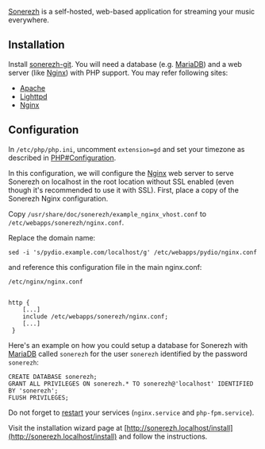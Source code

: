 [Sonerezh](https://www.sonerezh.bzh) is a self-hosted, web-based application for streaming your music everywhere.

## Installation

Install [sonerezh-git](https://aur.archlinux.org/packages/sonerezh-git/). You will need a database (e.g. [MariaDB](/index.php/MariaDB "MariaDB")) and a web server (like [Nginx](/index.php/Nginx "Nginx")) with PHP support. You may refer following sites:

*   [Apache](/index.php/Apache "Apache")
*   [Lighttpd](/index.php/Lighttpd "Lighttpd")
*   [Nginx](/index.php/Nginx "Nginx")

## Configuration

In `/etc/php/php.ini`, uncomment `extension=gd` and set your timezone as described in [PHP#Configuration](/index.php/PHP#Configuration "PHP").

In this configuration, we will configure the [Nginx](/index.php/Nginx "Nginx") web server to serve Sonerezh on localhost in the root location without SSL enabled (even though it's recommended to use it with SSL). First, place a copy of the Sonerezh Nginx configuration.

Copy `/usr/share/doc/sonerezh/example_nginx_vhost.conf` to `/etc/webapps/sonerezh/nginx.conf`.

Replace the domain name:

```
sed -i 's/pydio.example.com/localhost/g' /etc/webapps/pydio/nginx.conf

```

and reference this configuration file in the main nginx.conf:

 `/etc/nginx/nginx.conf` 
```

http {
    [...]
    include /etc/webapps/sonerezh/nginx.conf;
    [...]
 }

```

Here's an example on how you could setup a database for Sonerezh with [MariaDB](/index.php/MariaDB "MariaDB") called `sonerezh` for the user `sonerezh` identified by the password `sonerezh`:

```
CREATE DATABASE sonerezh;
GRANT ALL PRIVILEGES ON sonerezh.* TO sonerezh@'localhost' IDENTIFIED BY 'sonerezh';
FLUSH PRIVILEGES;

```

Do not forget to [restart](/index.php/Restart "Restart") your services (`nginx.service` and `php-fpm.service`).

Visit the installation wizard page at [http://sonerezh.localhost/install](http://sonerezh.localhost/install) and follow the instructions.